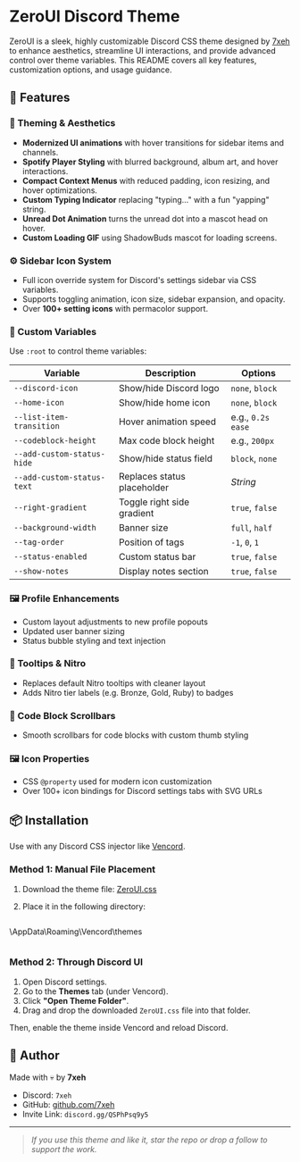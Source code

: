 # ZeroUI Discord Theme

ZeroUI is a sleek, highly customizable Discord CSS theme designed by [7xeh](https://github.com/7xeh) to enhance aesthetics, streamline UI interactions, and provide advanced control over theme variables. This README covers all key features, customization options, and usage guidance.

## 🔧 Features

### 🌈 Theming & Aesthetics

* **Modernized UI animations** with hover transitions for sidebar items and channels.
* **Spotify Player Styling** with blurred background, album art, and hover interactions.
* **Compact Context Menus** with reduced padding, icon resizing, and hover optimizations.
* **Custom Typing Indicator** replacing "typing..." with a fun "yapping" string.
* **Unread Dot Animation** turns the unread dot into a mascot head on hover.
* **Custom Loading GIF** using ShadowBuds mascot for loading screens.

### ⚙️ Sidebar Icon System

* Full icon override system for Discord's settings sidebar via CSS variables.
* Supports toggling animation, icon size, sidebar expansion, and opacity.
* Over **100+ setting icons** with permacolor support.

### 🧪 Custom Variables

Use `:root` to control theme variables:

| Variable                   | Description                 | Options           |
| -------------------------- | --------------------------- | ----------------- |
| `--discord-icon`           | Show/hide Discord logo      | `none`, `block`   |
| `--home-icon`              | Show/hide home icon         | `none`, `block`   |
| `--list-item-transition`   | Hover animation speed       | e.g., `0.2s ease` |
| `--codeblock-height`       | Max code block height       | e.g., `200px`     |
| `--add-custom-status-hide` | Show/hide status field      | `block`, `none`   |
| `--add-custom-status-text` | Replaces status placeholder | *String*          |
| `--right-gradient`         | Toggle right side gradient  | `true`, `false`   |
| `--background-width`       | Banner size                 | `full`, `half`    |
| `--tag-order`              | Position of tags            | `-1`, `0`, `1`    |
| `--status-enabled`         | Custom status bar           | `true`, `false`   |
| `--show-notes`             | Display notes section       | `true`, `false`   |

### 🖼️ Profile Enhancements

* Custom layout adjustments to new profile popouts
* Updated user banner sizing
* Status bubble styling and text injection

### 📜 Tooltips & Nitro

* Replaces default Nitro tooltips with cleaner layout
* Adds Nitro tier labels (e.g. Bronze, Gold, Ruby) to badges

### 📜 Code Block Scrollbars

* Smooth scrollbars for code blocks with custom thumb styling

### 🖼️ Icon Properties

* CSS `@property` used for modern icon customization
* Over 100+ icon bindings for Discord settings tabs with SVG URLs

## 📦 Installation

Use with any Discord CSS injector like [Vencord](https://github.com/Vendicated/Vencord).

### Method 1: Manual File Placement

1. Download the theme file: [ZeroUI.css](https://raw.githubusercontent.com/7xeh/ZeroUI/refs/heads/main/ZeroUI.css)
2. Place it in the following directory:

   ```
\AppData\Roaming\Vencord\themes
   ```

```

### Method 2: Through Discord UI
1. Open Discord settings.
2. Go to the **Themes** tab (under Vencord).
3. Click **"Open Theme Folder"**.
4. Drag and drop the downloaded `ZeroUI.css` file into that folder.

Then, enable the theme inside Vencord and reload Discord.

## 🔗 Author
Made with 💀 by **7xeh**
- Discord: `7xeh`
- GitHub: [github.com/7xeh](https://github.com/7xeh)
- Invite Link: `discord.gg/QSPhPsq9y5`

---

> *If you use this theme and like it, star the repo or drop a follow to support the work.*

```
